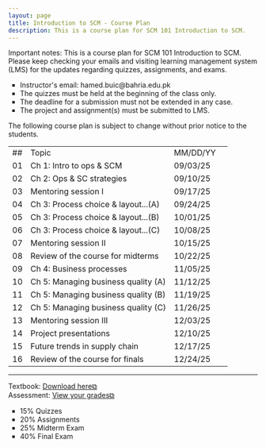 ```yaml
---
layout: page
title: Introduction to SCM - Course Plan
description: This is a course plan for SCM 101 Introduction to SCM.
---
```

Important notes: This is a course plan for SCM 101 Introduction to SCM. Please keep checking your emails and visiting learning management system (LMS) for the updates regarding quizzes, assignments, and exams.

 <ul style="list-style-type:square;">
  <li>Instructor's email: hamed.buic@bahria.edu.pk</li>
  <li>The quizzes must be held at the beginning of the class only.</li>
  <li>The deadline for a submission must not be extended in any case.</li>
   <li>The project and assignment(s) must be submitted to LMS.</li>
 </ul>

The following course plan is subject to change without prior notice to the students.

<table>
  <tr>
    <td>##</td>
    <td>Topic</td>
    <td>MM/DD/YY</td>
  </tr>
 <tr>
    <td>01</td>
    <td>Ch 1: Intro to ops & SCM</td>
    <td>09/03/25</td>
  </tr>
  <tr>
    <td>02</td>
    <td>Ch 2: Ops & SC strategies</td>
    <td>09/10/25</td>
    <td></td>
  </tr>
  <tr>
    <td>03</td>
    <td>Mentoring session I</td>
    <td>09/17/25</td>
  </tr>
  <tr>
    <td>04</td>
    <td>Ch 3: Process choice & layout...(A)</td>
    <td>09/24/25 	</td>
  </tr>
  <tr>
    <td>05</td>
    <td>Ch 3: Process choice & layout...(B)</td>
    <td>10/01/25</td>
    <td></td>
  </tr>
  <tr>
    <td>06</td>
    <td>Ch 3: Process choice & layout...(C)</td>
    <td>10/08/25</td>
  </tr>
  <tr>
    <td>07</td>
    <td>Mentoring session II</td>
    <td>10/15/25</td>
  </tr>
  <tr>
    <td>08</td>
    <td>Review of the course for midterms</td>
    <td>10/22/25</td>
  </tr>
  <tr>
    <td>09</td>
    <td>Ch 4: Business processes</td>
    <td>11/05/25</td>
  </tr>
  <tr>
    <td>10</td>
    <td>Ch 5: Managing business quality (A)</td>
    <td>11/12/25</td>
  </tr>
  <tr>
    <td>11</td>
    <td>Ch 5: Managing business quality (B)</td>
    <td>11/19/25</td>
  </tr>
  <tr>
    <td>12</td>
    <td>Ch 5: Managing business quality (C)</td>
    <td>11/26/25</td>
  </tr>
  <tr>
    <td>13</td>
    <td>Mentoring session III</td>
    <td>12/03/25</td>
  </tr>
  <tr>
    <td>14</td>
    <td>Project presentations</td>
    <td>12/10/25</td>
  </tr>
  <tr>
    <td>15</td>
    <td>Future trends in supply chain</td>
    <td>12/17/25</td>
  </tr>
  <tr>
    <td>16</td>
    <td>Review of the course for finals</td>
    <td>12/24/25</td>
  </tr>
</table>

<hr class="solid">

Textbook: <a href="https://drive.google.com/file/d/1qLwA6FHoct-CXmYY32mepHPQ6QWmptT7" target="_blank" rel="noopener noreferrer">Download here&#x29c9;</a><br/>
Assessment: <a href="https://drive.google.com/file/d/1ibXQXa68N9x3uNRe8rvn_wvBOBIfXSK4" target="_blank" rel="noopener noreferrer">View your grades&#x29c9;</a>
 <ul style="list-style-type:square;">
  <li>15% Quizzes</li>
  <li>20% Assignments</li>
  <li>25% Midterm Exam</li>
  <li>40% Final Exam</li>
 </ul>
